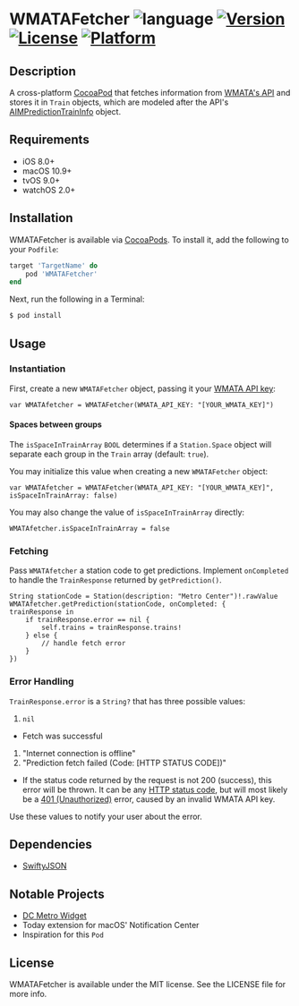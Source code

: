 # WMATAFetcher ![language](https://img.shields.io/badge/Language-Swift-blue.svg) [![Version](https://img.shields.io/cocoapods/v/WMATAFetcher.svg?style=flat)](http://cocoapods.org/pods/WMATAFetcher) [![License](https://img.shields.io/cocoapods/l/WMATAFetcher.svg?style=flat)](http://cocoapods.org/pods/WMATAFetcher) [![Platform](https://img.shields.io/cocoapods/p/WMATAFetcher.svg?style=flat)](http://cocoapods.org/pods/WMATAFetcher)
## Description
A cross-platform [CocoaPod](https://cocoapods.org) that fetches information from [WMATA's API](https://developer.wmata.com/) and stores it in `Train` objects, which are modeled after the API's [AIMPredictionTrainInfo](https://developer.wmata.com/docs/services/547636a6f9182302184cda78/operations/547636a6f918230da855363f/console#AIMPredictionTrainInfo) object.

## Requirements
* iOS 8.0+
* macOS 10.9+
* tvOS 9.0+
* watchOS 2.0+

## Installation
WMATAFetcher is available via [CocoaPods](https://cocoapods.org). To install it, add the following to your `Podfile`:

```ruby
target 'TargetName' do
	pod 'WMATAFetcher'
end
```

Next, run the following in a Terminal:

```bash
$ pod install
```

## Usage
### Instantiation
First, create a new `WMATAFetcher` object, passing it your [WMATA API key](https://developer.wmata.com/signup/):

```obj-c
var WMATAfetcher = WMATAFetcher(WMATA_API_KEY: "[YOUR_WMATA_KEY]")
```

#### Spaces between groups
The `isSpaceInTrainArray` `BOOL` determines if a `Station.Space` object will separate each group in the `Train` array (default: `true`).

You may initialize this value when creating a new `WMATAFetcher` object:

```obj-c
var WMATAfetcher = WMATAFetcher(WMATA_API_KEY: "[YOUR_WMATA_KEY]", isSpaceInTrainArray: false)
```

You may also change the value of `isSpaceInTrainArray` directly:

```obj-c
WMATAfetcher.isSpaceInTrainArray = false
```

### Fetching
Pass `WMATAfetcher` a station code to get predictions.  Implement `onCompleted` to handle the `TrainResponse` returned by `getPrediction()`.

```obj-c
String stationCode = Station(description: "Metro Center")!.rawValue
WMATAfetcher.getPrediction(stationCode, onCompleted: {
trainResponse in
	if trainResponse.error == nil {
		self.trains = trainResponse.trains!
	} else {
		// handle fetch error
	}
})
```

### Error Handling
`TrainResponse.error` is a `String?` that has three possible values:

1. `nil`
 * Fetch was successful
1. "Internet connection is offline"
1. "Prediction fetch failed (Code: [HTTP STATUS CODE])"
 * If the status code returned by the request is not 200 (success), this error will be thrown.  It can be any [HTTP status code](https://en.wikipedia.org/wiki/List_of_HTTP_status_codes), but will most likely be a [401 (Unauthorized)](https://en.wikipedia.org/wiki/List_of_HTTP_status_codes#4xx_Client_Error) error, caused by an invalid WMATA API key.

Use these values to notify your user about the error.

## Dependencies
* [SwiftyJSON](https://github.com/SwiftyJSON/SwiftyJSON)

## Notable Projects
* [DC Metro Widget](https://github.com/clrung/DCMetroWidget)
 * Today extension for macOS' Notification Center
 * Inspiration for this `Pod`

## License
WMATAFetcher is available under the MIT license. See the LICENSE file for more info.